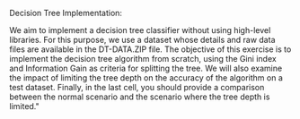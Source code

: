 Decision Tree Implementation:

We aim to implement a decision tree classifier without using high-level libraries.
For this purpose, we use a dataset whose details and raw data files are available in the DT-DATA.ZIP file. The objective of this exercise is to implement the decision tree algorithm from scratch, 
using the Gini index and Information Gain as criteria for splitting the tree. We will also examine the impact of limiting the tree depth on the accuracy of the algorithm on a test dataset. 
Finally, in the last cell, you should provide a comparison between the normal scenario and the scenario where the tree depth is limited."